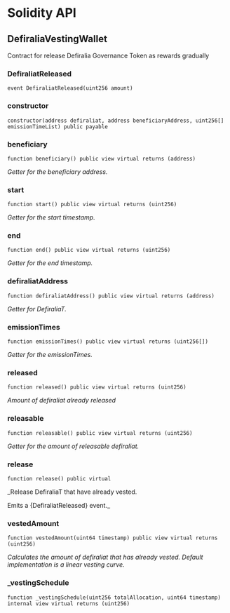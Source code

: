 # Solidity API

## DefiraliaVestingWallet

Contract for release Defiralia Governance Token as rewards gradually

### DefiraliatReleased

```solidity
event DefiraliatReleased(uint256 amount)
```

### constructor

```solidity
constructor(address defiraliat, address beneficiaryAddress, uint256[] emissionTimeList) public payable
```

### beneficiary

```solidity
function beneficiary() public view virtual returns (address)
```

_Getter for the beneficiary address._

### start

```solidity
function start() public view virtual returns (uint256)
```

_Getter for the start timestamp._

### end

```solidity
function end() public view virtual returns (uint256)
```

_Getter for the end timestamp._

### defiraliatAddress

```solidity
function defiraliatAddress() public view virtual returns (address)
```

_Getter for DefiraliaT._

### emissionTimes

```solidity
function emissionTimes() public view virtual returns (uint256[])
```

_Getter for the emissionTimes._

### released

```solidity
function released() public view virtual returns (uint256)
```

_Amount of defiraliat already released_

### releasable

```solidity
function releasable() public view virtual returns (uint256)
```

_Getter for the amount of releasable defiraliat._

### release

```solidity
function release() public virtual
```

_Release DefiraliaT that have already vested.

Emits a {DefiraliatReleased} event._

### vestedAmount

```solidity
function vestedAmount(uint64 timestamp) public view virtual returns (uint256)
```

_Calculates the amount of defiraliat that has already vested. Default implementation is a linear vesting curve._

### _vestingSchedule

```solidity
function _vestingSchedule(uint256 totalAllocation, uint64 timestamp) internal view virtual returns (uint256)
```

